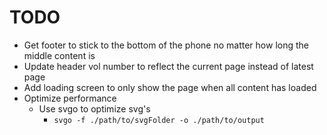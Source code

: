 # TODO

- Get footer to stick to the bottom of the phone no matter how long the middle content is
- Update header vol number to reflect the current page instead of latest page
- Add loading screen to only show the page when all content has loaded
- Optimize performance
    * Use svgo to optimize svg's
        - `svgo -f ./path/to/svgFolder -o ./path/to/output`